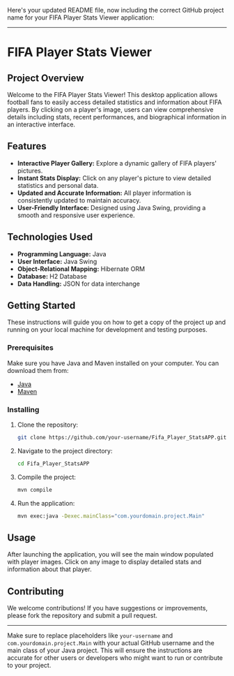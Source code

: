 Here's your updated README file, now including the correct GitHub project name for your FIFA Player Stats Viewer application:

---

# FIFA Player Stats Viewer

## Project Overview
Welcome to the FIFA Player Stats Viewer! This desktop application allows football fans to easily access detailed statistics and information about FIFA players. By clicking on a player's image, users can view comprehensive details including stats, recent performances, and biographical information in an interactive interface.

## Features
- **Interactive Player Gallery:** Explore a dynamic gallery of FIFA players' pictures.
- **Instant Stats Display:** Click on any player's picture to view detailed statistics and personal data.
- **Updated and Accurate Information:** All player information is consistently updated to maintain accuracy.
- **User-Friendly Interface:** Designed using Java Swing, providing a smooth and responsive user experience.

## Technologies Used
- **Programming Language:** Java
- **User Interface:** Java Swing
- **Object-Relational Mapping:** Hibernate ORM
- **Database:** H2 Database
- **Data Handling:** JSON for data interchange

## Getting Started
These instructions will guide you on how to get a copy of the project up and running on your local machine for development and testing purposes.

### Prerequisites
Make sure you have Java and Maven installed on your computer. You can download them from:
- [Java](https://www.oracle.com/java/technologies/javase-jdk11-downloads.html)
- [Maven](https://maven.apache.org/download.cgi)

### Installing
1. Clone the repository:
   ```bash
   git clone https://github.com/your-username/Fifa_Player_StatsAPP.git
   ```
2. Navigate to the project directory:
   ```bash
   cd Fifa_Player_StatsAPP
   ```
3. Compile the project:
   ```bash
   mvn compile
   ```
4. Run the application:
   ```bash
   mvn exec:java -Dexec.mainClass="com.yourdomain.project.Main"
   ```

## Usage
After launching the application, you will see the main window populated with player images. Click on any image to display detailed stats and information about that player.

## Contributing
We welcome contributions! If you have suggestions or improvements, please fork the repository and submit a pull request.

---

Make sure to replace placeholders like `your-username` and `com.yourdomain.project.Main` with your actual GitHub username and the main class of your Java project. This will ensure the instructions are accurate for other users or developers who might want to run or contribute to your project.
